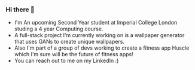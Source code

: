 ### Hi there 👋

<!--
**Vivian-Lopez/Vivian-Lopez** is a ✨ _special_ ✨ repository because its `README.md` (this file) appears on your GitHub profile.

Here are some ideas to get you started:

- 🔭 I’m currently working on ...
- 🌱 I’m currently learning ...
- 👯 I’m looking to collaborate on ...
- 🤔 I’m looking for help with ...
- 💬 Ask me about ...
- 📫 How to reach me: ...
- 😄 Pronouns: ...
- ⚡ Fun fact: ...
-->

- I'm An upcoming Second Year student at Imperial College London studing a 4 year Computing course.
- A full-stack project I'm currently working on is a wallpaper generator that uses GANs to create unique wallpapers.
- Also I'm part of a group of devs working to create a fitness app Huscle which I'm sure will be the future of fitness apps!
- You can reach out to me on my LinkedIn :)
